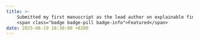 ```yaml
---
title: >-
    Submitted my first manuscript as the lead author on explainable financial fraud detection, currently under peer review
    <span class="badge badge-pill badge-info">Featured</span>
date: 2025-06-19 18:30:00 +0200
---
```

